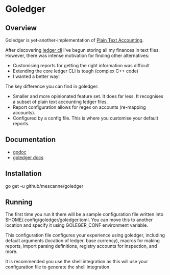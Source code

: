 
# Goledger

## Overview

Goledger is yet-another-implementation of [Plain Text Accounting](https://plaintextaccounting.org/).

After discovering [ledger cli](https://ledger-cli.org) I've begun storing all my finances in text files.
However, there was intense motivation for finding other alternatives:
  * Customising reports for getting the right information was difficult
  * Extending the core ledger CLI is tough (complex C++ code)
  * I wanted a better way!

The key difference you can find in goledger:
 * Smaller and more opinionated feature set. It does far less. It recognises a subset of
   plain text accounting ledger files.
 * Report configuration allows for regex on accounts (re-mapping accounts).
 * Configured by a config file. This is where you customise your default reports.

## Documentation
 * [godoc](https://godoc.org/github.com/mescanne/goledger)
 * [goledger docs](docs/goledger.md)

## Installation

  go get -u github/mescanne/goledger

## Running

The first time you run it there will be a sample configuration file
written into $HOME/.config/goledger/goledger.toml. You can
move this to another location and specify it using GOLEGER_CONF 
environment variable.

This configuration file configures your experience using goledger,
including default arguments (location of ledger, base currency),
macros for making reports, import parsing definitions, registry
accounts for inspection, and more.

It is recommended you use the shell integration as this will use
your configuration file to generate the shell integration.
